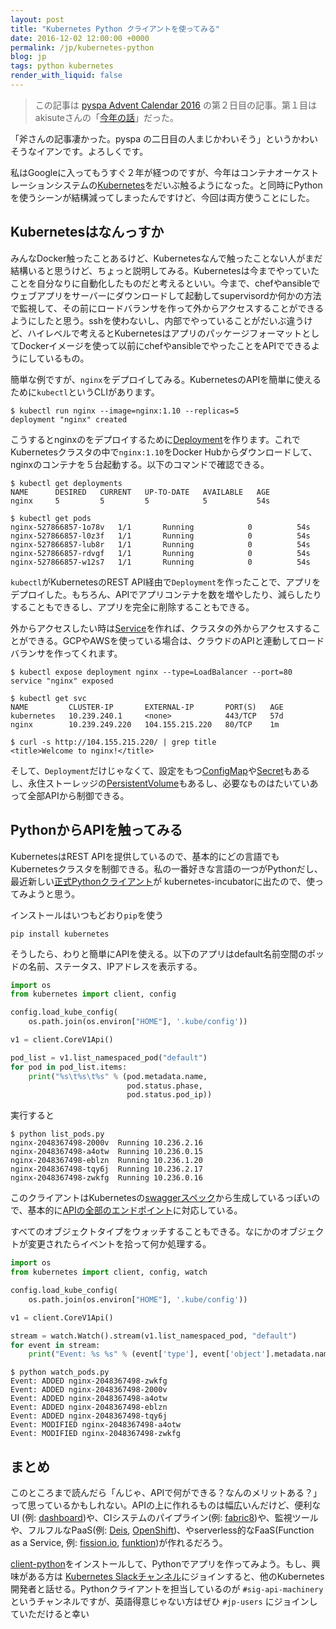 ```yaml
---
layout: post
title: "Kubernetes Python クライアントを使ってみる"
date: 2016-12-02 12:00:00 +0000
permalink: /jp/kubernetes-python
blog: jp
tags: python kubernetes
render_with_liquid: false
---
```


<!-- textlint-disable rousseau -->

> この記事は [pyspa Advent Calendar 2016](http://www.adventar.org/calendars/1435#list-2016-12-02) の第２日目の記事。第１目はakisuteさんの「[今年の話](http://akisute.com/2016/12/pyspa-advent-calendar-2016-1.html)」だった。

「斧さんの記事凄かった。pyspa の二日目の人まじかわいそう」というかわいそうなイアンです。よろしくです。

私はGoogleに入ってもうすぐ２年が経つのですが、今年はコンテナオーケストレーションシステムの[Kubernetes](http://kubernetes.io/)をだいぶ触るようになった。と同時にPythonを使うシーンが結構減ってしまったんですけど、今回は両方使うことにした。

## Kubernetesはなんっすか

みんなDocker触ったことあるけど、Kubernetesなんで触ったことない人がまだ結構いると思うけど、ちょっと説明してみる。Kubernetesは今までやっていたことを自分なりに自動化したものだと考えるといい。今まで、chefやansibleでウェブアプリをサーバーにダウンロードして起動してsupervisordか何かの方法で監視して、その前にロードバランサを作って外からアクセスすることができるようにしたと思う。sshを使わないし、内部でやっていることがだいぶ違うけど、ハイレベルで考えるとKubernetesはアプリのパッケージフォーマットとしてDockerイメージを使って以前にchefやansibleでやったことをAPIでできるようにしているもの。

簡単な例ですが、`nginx`をデプロイしてみる。KubernetesのAPIを簡単に使えるために`kubectl`というCLIがあります。

```shell
$ kubectl run nginx --image=nginx:1.10 --replicas=5
deployment "nginx" created
```

こうするとnginxのをデプロイするために[Deployment](http://kubernetes.io/docs/user-guide/deployments/)を作ります。これでKubernetesクラスタの中で`nginx:1.10`をDocker Hubからダウンロードして、nginxのコンテナを５台起動する。以下のコマンドで確認できる。

```shell
$ kubectl get deployments
NAME      DESIRED   CURRENT   UP-TO-DATE   AVAILABLE   AGE
nginx     5         5         5            5           54s

$ kubectl get pods
nginx-527866857-1o78v   1/1       Running            0          54s
nginx-527866857-l0z3f   1/1       Running            0          54s
nginx-527866857-lub8r   1/1       Running            0          54s
nginx-527866857-rdvgf   1/1       Running            0          54s
nginx-527866857-w12s7   1/1       Running            0          54s
```

`kubectl`がKubernetesのREST API経由で`Deployment`を作ったことで、アプリをデプロイした。もちろん、APIでアプリコンテナを数を増やしたり、減らしたりすることもできるし、アプリを完全に削除することもできる。

外からアクセスしたい時は[Service](http://kubernetes.io/docs/user-guide/services/)を作れば、クラスタの外からアクセスすることができる。GCPやAWSを使っている場合は、クラウドのAPIと連動してロードバランサを作ってくれます。

```shell
$ kubectl expose deployment nginx --type=LoadBalancer --port=80
service "nginx" exposed

$ kubectl get svc
NAME         CLUSTER-IP       EXTERNAL-IP       PORT(S)   AGE
kubernetes   10.239.240.1     <none>            443/TCP   57d
nginx        10.239.249.220   104.155.215.220   80/TCP    1m

$ curl -s http://104.155.215.220/ | grep title
<title>Welcome to nginx!</title>
```

そして、`Deployment`だけじゃなくて、設定をもつ[ConfigMap](http://kubernetes.io/docs/user-guide/configmap/)や[Secret](http://kubernetes.io/docs/user-guide/secrets/)もあるし、永住ストーレッジの[PersistentVolume](http://kubernetes.io/docs/user-guide/persistent-volumes/)もあるし、必要なものはたいていあって全部APIから制御できる。

## PythonからAPIを触ってみる

KubernetesはREST APIを提供しているので、基本的にどの言語でもKubernetesクラスタを制御できる。私の一番好きな言語の一つがPythonだし、最近新しい[正式Pythonクライアント](https://github.com/kubernetes-incubator/client-python)が kubernetes-incubatorに出たので、使ってみようと思う。

インストールはいつもどおり`pip`を使う

```shell
pip install kubernetes
```

そうしたら、わりと簡単にAPIを使える。以下のアプリはdefault名前空間のポッドの名前、ステータス、IPアドレスを表示する。

```python
import os
from kubernetes import client, config

config.load_kube_config(
    os.path.join(os.environ["HOME"], '.kube/config'))

v1 = client.CoreV1Api()

pod_list = v1.list_namespaced_pod("default")
for pod in pod_list.items:
    print("%s\t%s\t%s" % (pod.metadata.name,
                          pod.status.phase,
                          pod.status.pod_ip))
```

実行すると

```shell
$ python list_pods.py
nginx-2048367498-2000v  Running 10.236.2.16
nginx-2048367498-a4otw  Running 10.236.0.15
nginx-2048367498-eblzn  Running 10.236.1.20
nginx-2048367498-tqy6j  Running 10.236.2.17
nginx-2048367498-zwkfg  Running 10.236.0.16
```

このクライアントはKubernetesの[swaggerスペック](http://kubernetes.io/kubernetes/third_party/swagger-ui/)から生成しているっぽいので、基本的に[APIの全部のエンドポイント](https://github.com/kubernetes-incubator/client-python/tree/master/kubernetes#documentation-for-api-endpoints)に対応している。

すべてのオブジェクトタイプをウォッチすることもできる。なにかのオブジェクトが変更されたらイベントを拾って何か処理する。

```python
import os
from kubernetes import client, config, watch

config.load_kube_config(
    os.path.join(os.environ["HOME"], '.kube/config'))

v1 = client.CoreV1Api()

stream = watch.Watch().stream(v1.list_namespaced_pod, "default")
for event in stream:
    print("Event: %s %s" % (event['type'], event['object'].metadata.name))
```

```shell
$ python watch_pods.py
Event: ADDED nginx-2048367498-zwkfg
Event: ADDED nginx-2048367498-2000v
Event: ADDED nginx-2048367498-a4otw
Event: ADDED nginx-2048367498-eblzn
Event: ADDED nginx-2048367498-tqy6j
Event: MODIFIED nginx-2048367498-a4otw
Event: MODIFIED nginx-2048367498-zwkfg
```

## まとめ

このところまで読んだら「んじゃ、APIで何ができる？なんのメリットある？」って思っているかもしれない。APIの上に作れるものは幅広いんだけど、便利なUI (例: [dashboard](https://github.com/kubernetes/dashboard))や、CIシステムのパイプライン(例: [fabric8](https://fabric8.io/))や、監視ツールや、フルフルなPaaS(例: [Deis](http://deis.io/), [OpenShift](https://www.openshift.com/))、やserverless的なFaaS(Function as a Service, 例: [fission.io](http://fission.io/), [funktion](https://github.com/fabric8io/funktion))が作れるだろう。

[client-python](https://github.com/kubernetes-incubator/client-python)をインストールして、Pythonでアプリを作ってみよう。もし、興味がある方は [Kubernetes Slackチャンネル](http://slack.kubernetes.io/)にジョインすると、他のKubernetes開発者と話せる。Pythonクライアントを担当しているのが `#sig-api-machinery` というチャンネルですが、英語得意じゃない方はぜひ `#jp-users` にジョインしていただけると幸い

<!-- textlint-enable rousseau -->
